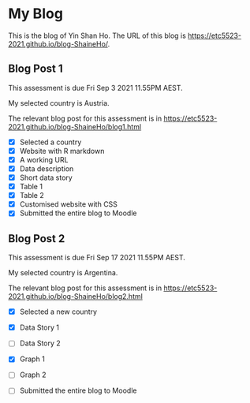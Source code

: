 # My Blog


This is the blog of Yin Shan Ho.
The URL of this blog is https://etc5523-2021.github.io/blog-ShaineHo/.

## Blog Post 1

This assessment is due Fri Sep 3 2021 11.55PM AEST.

My selected country is Austria.

The relevant blog post for this assessment is in https://etc5523-2021.github.io/blog-ShaineHo/blog1.html

- [x] Selected a country
- [x] Website with R markdown 
- [x] A working URL
- [x] Data description
- [x] Short data story
- [x] Table 1
- [x] Table 2
- [x] Customised website with CSS
- [x] Submitted the entire blog to Moodle

## Blog Post 2

This assessment is due Fri Sep 17 2021 11.55PM AEST.

My selected country is Argentina.

The relevant blog post for this assessment is in https://etc5523-2021.github.io/blog-ShaineHo/blog2.html

- [x] Selected a new country
- [x] Data Story 1
- [ ] Data Story 2
- [x] Graph 1
- [ ] Graph 2
- [ ] Submitted the entire blog to Moodle

